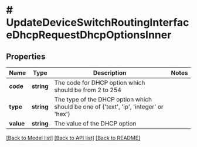 # # UpdateDeviceSwitchRoutingInterfaceDhcpRequestDhcpOptionsInner

## Properties

Name | Type | Description | Notes
------------ | ------------- | ------------- | -------------
**code** | **string** | The code for DHCP option which should be from 2 to 254 |
**type** | **string** | The type of the DHCP option which should be one of           (&#39;text&#39;, &#39;ip&#39;, &#39;integer&#39; or &#39;hex&#39;) |
**value** | **string** | The value of the DHCP option |

[[Back to Model list]](../../README.md#models) [[Back to API list]](../../README.md#endpoints) [[Back to README]](../../README.md)
